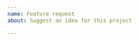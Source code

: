 ```yaml
---
name: Feature request
about: Suggest an idea for this project

---
```


<!-- Please search existing issues to avoid creating duplicates. -->

<!-- Describe the problem you have. -->

<!-- Describe the feature you'd like. -->
